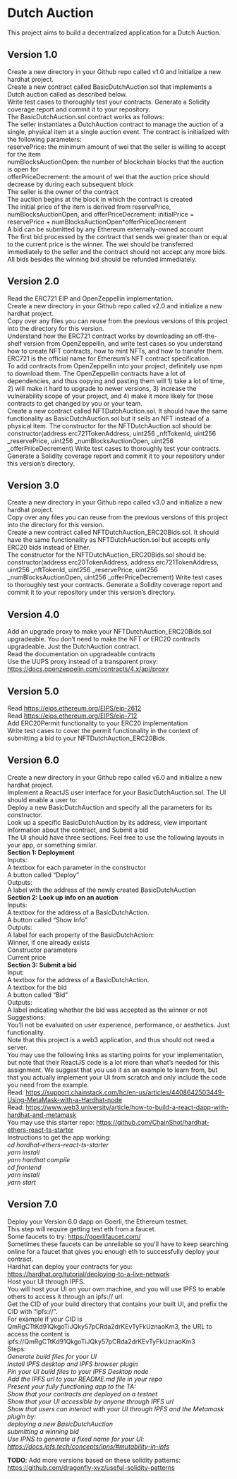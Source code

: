 # Dutch Auction
This project aims to build a decentralized application for a Dutch Auction. 

## Version 1.0
Create a new directory in your Github repo called v1.0 and initialize a new hardhat project.  
Create a new contract called BasicDutchAuction.sol that implements a Dutch auction called as described below.  
Write test cases to thoroughly test your contracts. Generate a Solidity coverage report and commit it to your repository.  
The BasicDutchAuction.sol contract works as follows:  
The seller instantiates a DutchAuction contract to manage the auction of a single, physical item at a single auction event. The contract is initialized with the following parameters:   
reservePrice: the minimum amount of wei that the seller is willing to accept for the item   
numBlocksAuctionOpen: the number of blockchain blocks that the auction is open for  
offerPriceDecrement: the amount of wei that the auction price should decrease by during each subsequent block  
The seller is the owner of the contract   
The auction begins at the block in which the contract is created  
The initial price of the item is derived from reservePrice, numBlocksAuctionOpen, and  offerPriceDecrement: initialPrice = reservePrice + numBlocksAuctionOpen*offerPriceDecrement  
A bid can be submitted by any Ethereum externally-owned account  
The first bid processed by the contract that sends wei greater than or equal to the current price is the  winner. The wei should be transferred immediately to the seller and the contract should not accept  any more bids. All bids besides the winning bid should be refunded immediately.  

## Version 2.0
Read the ERC721 EIP and OpenZeppellin implementation.  
Create a new directory in your Github repo called v2.0 and initialize a new hardhat project.  
Copy over any files you can reuse from the previous versions of this project into the directory for this version.  
Understand how the ERC721 contract works by downloading an off-the-shelf version from OpenZeppellin, and write test cases so you understand how to create NFT contracts, how to mint NFTs, and how to transfer them. ERC721 is the official name for Ethereum’s NFT contract specification.   
To add contracts from OpenZeppellin into your project, definitely use npm to download them. The OpenZeppellin contracts have a lot of dependencies, and thus copying and pasting them will 1) take a lot of time, 2) will make it hard to upgrade to newer versions, 3) increase the vulnerability scope of your project, and 4) make it more likely for those contracts to get changed by you or your team.  
Create a new contract called NFTDutchAuction.sol. It should have the same functionality as BasicDutchAuction.sol but it sells an NFT instead of a physical item. The constructor for the NFTDutchAuction.sol should be:
constructor(address erc721TokenAddress, uint256 _nftTokenId, uint256 _reservePrice, uint256 _numBlocksAuctionOpen, uint256 _offerPriceDecrement)
Write test cases to thoroughly test your contracts. Generate a Solidity coverage report and commit it to your repository under this version’s directory.  

## Version 3.0
Create a new directory in your Github repo called v3.0 and initialize a new hardhat project.  
Copy over any files you can reuse from the previous versions of this project into the directory for this version.  
Create a new contract called NFTDutchAuction_ERC20Bids.sol. It should have the same functionality as NFTDutchAuction.sol but accepts only ERC20 bids instead of Ether.  
The constructor for the NFTDutchAuction_ERC20Bids.sol should be: constructor(address erc20TokenAddress, address erc721TokenAddress, uint256 _nftTokenId, uint256 _reservePrice, uint256 _numBlocksAuctionOpen, uint256 _offerPriceDecrement)
Write test cases to thoroughly test your contracts. Generate a Solidity coverage report and commit it to your repository under this version’s directory.  

## Version 4.0
Add an upgrade proxy to make your NFTDutchAuction_ERC20Bids.sol upgradeable. You don’t need to make the NFT or ERC20 contracts upgradeable. Just the DutchAuction contract.  
Read the documentation on upgradeable contracts  
Use the UUPS proxy instead of a transparent proxy: https://docs.openzeppelin.com/contracts/4.x/api/proxy  

## Version 5.0
Read https://eips.ethereum.org/EIPS/eip-2612    
Read https://eips.ethereum.org/EIPS/eip-712  
Add ERC20Permit functionality to your ERC20 implementation  
Write test cases to cover the permit functionality in the context of submitting a bid to your NFTDutchAuction_ERC20Bids.  

## Version 6.0
Create a new directory in your Github repo called v6.0 and initialize a new hardhat project.  
Implement a ReactJS user interface for your BasicDutchAuction.sol. The UI should enable a user to:  
Deploy a new BasicDutchAuction and specify all the parameters for its constructor.  
Look up a specific BasicDutchAuction by its address, view important information about the contract, and 
Submit a bid  
The UI should have three sections. Feel free to use the following layouts in your app, or something similar.  
**Section 1: Deployment**  
Inputs:  
A textbox for each parameter in the constructor  
A button called “Deploy”  
Outputs:  
A label with the address of the newly created BasicDutchAuction  
**Section 2: Look up info on an auction**  
Inputs:  
A textbox for the address of a BasicDutchAction.  
A button called “Show Info”  
Outputs:  
A label for each property of the BasicDutchAction:  
Winner, if one already exists  
Constructor parameters  
Current price  
**Section 3: Submit a bid**  
Input:  
A textbox for the address of a BasicDutchAction.  
A textbox for the bid  
A button called “Bid”  
Outputs:  
A label indicating whether the bid was accepted as the winner or not  
Suggestions:  
You’ll not be evaluated on user experience, performance, or aesthetics. Just functionality.  
Note that this project is a web3 application, and thus should not need a server.  
You may use the following links as starting points for your implementation, but note that their ReactJS code is a lot more than what’s needed for this assignment. We suggest that you use it as an example to learn from, but that you actually implement your UI from scratch and only include the code you need from the example.  
Read: https://support.chainstack.com/hc/en-us/articles/4408642503449-Using-MetaMask-with-a-Hardhat-node  
Read: https://www.web3.university/article/how-to-build-a-react-dapp-with-hardhat-and-metamask  
You may use this starter repo:
https://github.com/ChainShot/hardhat-ethers-react-ts-starter  
Instructions to get the app working:  
*cd hardhat-ethers-react-ts-starter*  
*yarn install*  
*yarn hardhat compile*  
*cd frontend*  
*yarn install*  
*yarn start*  

## Version 7.0
Deploy your Version 6.0 dapp on Goerli, the Ethereum testnet.  
This step will require getting test eth from a faucet.  
Some faucets to try:
https://goerlifaucet.com/  
Sometimes these faucets can be unreliable so you’ll have to keep searching online for a faucet that gives you enough eth to successfully deploy your contract.  
Hardhat can deploy your contracts for you: https://hardhat.org/tutorial/deploying-to-a-live-network  
Host your UI through IPFS.  
You will host your UI on your own machine, and you will use IPFS to enable others to access it through an ipfs:// url.  
Get the CID of your build directory that contains your built UI, and prefix the CID with “ipfs://”.  
For example if your CID is QmRgCTtKd91QkgoTiJQky57pCRda2drKEvTyFkUznaoKm3, the URL to access the content is ipfs://QmRgCTtKd91QkgoTiJQky57pCRda2drKEvTyFkUznaoKm3  
Steps:  
*Generate build files for your UI*  
*Install IPFS desktop and IPFS browser plugin*  
*Pin your UI build files to your IPFS Desktop node*  
*Add the IPFS url to your README.md file in your repo*  
*Present your fully functioning app to the TA:*  
*Show that your contracts are deployed on a testnet*  
*Show that your UI accessible by anyone through IPFS url*  
*Show that users can interact with your UI through IPFS and the Metamask plugin by:*  
*deploying a new BasicDutchAuction*  
*submitting a winning bid*  
*Use IPNS to generate a fixed name for your UI: https://docs.ipfs.tech/concepts/ipns/#mutability-in-ipfs*  


**TODO**: Add more versions based on these solidity patterns:  
https://github.com/dragonfly-xyz/useful-solidity-patterns   
